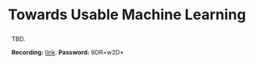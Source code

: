 --- 
key: kalyan
speaker: Kalyan Veeramachaneni
website: https://idss.mit.edu/staff/kalyan-veeramachaneni/
affiliation: Massachusetts Institute of Technology
title: Towards Usable Machine Learning
time: 1:10pm - 2:10pm
picture: kalyan.jpg
picture-note: Kalyan Veeramachaneni
slides: 
bio: |
    Dr. Kalyan Veeramachaneni is a Principal Research Scientist at the Laboratory for Information and Decision System (LIDS) at MIT. He directs a research group called Data to AI in the new MIT Schwarzman College of Computing. His group focuses on building large-scale AI systems that work alongside humans, continuously learning from data, generating predictions and integrating those predictions into human decision-making. The group develops foundational algorithms, abstractions, and systems to enable these three tasks at scale. Algorithms, systems and open-source software developed by the group are deployed for applications in the financial, medical, and education sectors.   Kalyan was the co-founder of PatternEx (acq. by Corelight), a cybersecurity company that adapts machine learning models based on real-time analyst feedback. He was also the co-founder of FeatureLabs (acq. by Alteryx), a data science automation company. He is currently a co-founder of DataCebo which focuses on improving data access and availability through synthetic data generation. Kalyan has published over 70 publications and his work on AI-driven solutions for data science and cybersecurity has been covered by major media outlets, including the Washington Post, CBS News, Wired, Forbes and Newsweek. He received his Masters in Computer Engineering and Ph.D in Electrical Engineering in 2009, both from Syracuse University. He joined MIT in 2009. 
abstract: |
    TBD.<br>

    <b>Recording:</b> <a href="https://univienna.zoom.us/rec/share/3qPrI3g7Lo8ndCGMoKD9w28F5Fd98grdhjYPZzceYVSUo_QH3016ddZXhqTprwun.Va5TpOvKlVHyf6WB">link</a>. <b>Password:</b> 9DR=w2D*
---